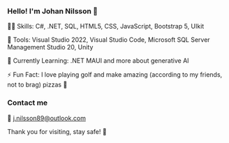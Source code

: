 ### Hello! I'm Johan Nilsson 👋

🧑‍💻 Skills: C#, .NET, SQL, HTML5, CSS, JavaScript, Bootstrap 5, UIkit

🔧 Tools: Visual Studio 2022, Visual Studio Code, Microsoft SQL Server Management Studio 20, Unity

🌱 Currently Learning: .NET MAUI and more about generative AI

⚡ Fun Fact: I love playing golf and make amazing (according to my friends, not to brag) pizzas :pizza:

### Contact me

:e-mail: j.nilsson89@outlook.com

Thank you for visiting, stay safe! :pray:
